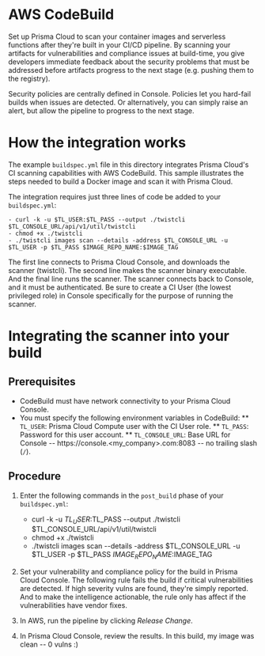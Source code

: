 # AWS CodeBuild

Set up Prisma Cloud to scan your container images and serverless functions after they're built in your CI/CD pipeline. By scanning your artifacts for vulnerabilities and compliance issues at build-time, you give developers immediate feedback about the security problems that must be addressed before artifacts progress to the next stage (e.g. pushing them to the registry).

Security policies are centrally defined in Console. Policies let you hard-fail builds when issues are detected. Or alternatively, you can simply raise an alert, but allow the pipeline to progress to the next stage.

# How the integration works

The example `buildspec.yml` file in this directory integrates Prisma Cloud's CI scanning capabilities with AWS CodeBuild.
This sample illustrates the steps needed to build a Docker image and scan it with Prisma Cloud.

The integration requires just three lines of code be added to your `buildspec.yml`:

```
- curl -k -u $TL_USER:$TL_PASS --output ./twistcli $TL_CONSOLE_URL/api/v1/util/twistcli
- chmod +x ./twistcli
- ./twistcli images scan --details -address $TL_CONSOLE_URL -u $TL_USER -p $TL_PASS $IMAGE_REPO_NAME:$IMAGE_TAG
```

The first line connects to Prisma Cloud Console, and downloads the scanner (twistcli).
The second line makes the scanner binary executable.
And the final line runs the scanner.
The scanner connects back to Console, and it must be authenticated.
Be sure to create a CI User (the lowest privileged role) in Console specifically for the purpose of running the scanner.

# Integrating the scanner into your build

## Prerequisites

* CodeBuild must have network connectivity to your Prisma Cloud Console.
* You must specify the following environment variables in CodeBuild:
** `TL_USER`: Prisma Cloud Compute user with the CI User role.
** `TL_PASS`: Password for this user account.
** `TL_CONSOLE_URL`: Base URL for Console -- https://console.<my_company>.com:8083 -- no trailing slash (`/`).

## Procedure

1. Enter the following commands in the `post_build` phase of your `buildspec.yml`:

      - curl -k -u $TL_USER:$TL_PASS --output ./twistcli $TL_CONSOLE_URL/api/v1/util/twistcli
      - chmod +x ./twistcli
      - ./twistcli images scan --details -address $TL_CONSOLE_URL -u $TL_USER -p $TL_PASS $IMAGE_REPO_NAME:$IMAGE_TAG

2. Set your vulnerability and compliance policy for the build in Prisma Cloud Console.
The following rule fails the build if critical vulnerabilities are detected.
If high severity vulns are found, they're simply reported.
And to make the intelligence actionable, the rule only has affect if the vulnerabilities have vendor fixes.

3. In AWS, run the pipeline by clicking *Release Change*.

4. In Prisma Cloud Console, review the results.
In this build, my image was clean -- 0 vulns :)
